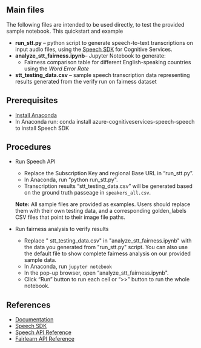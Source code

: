 ## Main files
The following files are intended to be used directly, to test the provided sample notebook. 
This quickstart and example 
* **run_stt.py** – python script to generate speech-to-text transcriptions on input audio files, using the [Speech SDK](https://docs.microsoft.com/en-us/python/api/azure-cognitiveservices-speech/azure.cognitiveservices.speech?view=azure-pythonn) for Cognitive Services.
* **analyze_stt_fairness.ipynb**– Jupyter Notebook to generate:
  * Fairness comparison table for different English-speaking countries using the *Word Error Rate*
* **stt_testing_data.csv** – sample speech transcription data representing results generated from the verify run on fairness dataset


## Prerequisites
  - [Install Anaconda](https://docs.anaconda.com/anaconda/install/)
  - In Anaconda run: conda install azure-cognitiveservices-speech-speech to install Speech SDK
      
## Procedures 
* Run Speech API
  * Replace the Subscription Key and regional Base URL in “run_stt.py”.
  * In Anaconda, run “python run_stt.py".
  * Transcription results “stt_testing_data.csv” will be generated based on the ground truth passeage in `speakers_all.csv`.

  **Note:** All sample files are provided as examples. Users should replace them with their own testing data, and a corresponding golden_labels CSV files that point to their image file paths. 
  
* Run fairness analysis to verify results
  * Replace " stt_testing_data.csv" in "analyze_stt_fairness.ipynb" with the data you generated from "run_stt.py" script. You can also use the default file to show complete fairness analysis on our provided sample data. 
  * In Anaconda, run `jupyter notebook`
  * In the pop-up browser, open “analyze_stt_fairness.ipynb".
  * Click “Run” button to run each cell or “>>” button to run the whole notebook.





    
## References
  - [Documentation](https://docs.microsoft.com/en-us/azure/cognitive-services/speech/)
  - [Speech SDK](https://docs.microsoft.com/en-us/python/api/azure-cognitiveservices-speech/azure.cognitiveservices.speech?view=azure-pythonn)
  - [Speech API Reference](https://docs.microsoft.com/en-us/azure/cognitive-services/speech/APIReference)
  - [Fairlearn API Reference](https://fairlearn.org/v0.9/api_reference/index.html)
